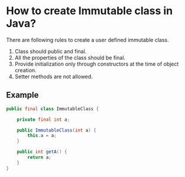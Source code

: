 # How to create Immutable class in Java?
There are following rules to create a user defined immutable class.<br/>
1. Class should public and final.
1. All the properties of the class should be final.
1. Provide initialization only through constructors at the time of object creation.
1. Setter methods are not allowed.

## Example
```java
public final class ImmutableClass {

	private final int a;

	public ImmutableClass(int a) {
		this.a = a;
	}

	public int getA() {
		return a;
	} 
}
```
